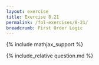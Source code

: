 ```yaml
---
layout: exercise
title: Exercise 8.21
permalink: /fol-exercises/8-21/
breadcrumb: First Order Logic
---
```


{% include mathjax_support %}

<div><i class="arrow-up" data-chapter="fol-exercises" data-exercise="ex_21" data-rating="0"></i></div>
{% include_relative question.md %}
